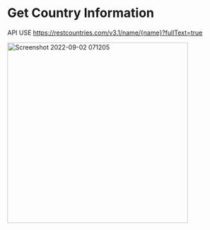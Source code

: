 # Get Country Information

API USE
https://restcountries.com/v3.1/name/{name}?fullText=true

<img width="408" alt="Screenshot 2022-09-02 071205" src="https://user-images.githubusercontent.com/55138445/188041170-9d02839b-01ab-40e8-a6b5-dd947543ba0f.png">
